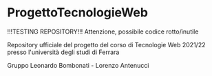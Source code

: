 # ProgettoTecnologieWeb

!!!TESTING REPOSITORY!!!
Attenzione, possibile codice rotto/inutile

Repository ufficiale del progetto del corso di Tecnologie Web 2021/22 presso l'università degli studi di Ferrara

Gruppo Leonardo Bombonati - Lorenzo Antenucci

